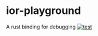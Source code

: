 # ior-playground
A rust binding for debugging
[![test](https://github.com/victoryang00/ior-playground/actions/workflows/rust.yml/badge.svg)](https://github.com/victoryang00/ior-playground/actions/workflows/rust.yml)
